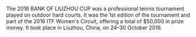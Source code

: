 The 2016 BANK OF LIUZHOU CUP was a professional tennis tournament played on outdoor hard courts. It was the 1st edition of the tournament and part of the 2016 ITF Women's Circuit, offering a total of $50,000 in prize money. It took place in Liuzhou, China, on 24–30 October 2016.
